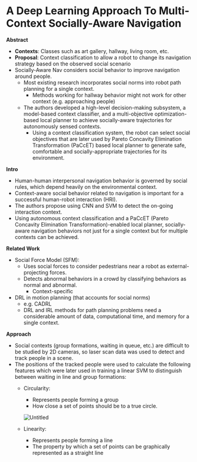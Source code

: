 # A Deep Learning Approach To Multi-Context Socially-Aware Navigation

**Abstract**

- **Contexts**: Classes such as art gallery, hallway, living room, etc.
- **Proposal**: Context classification to allow a robot to change its navigation strategy based on the observed social scenario
- Socially-Aware Nav considers social behavior to improve navigation around people.
    - Most existing research incorporates social norms into robot path planning for a single context.
        - Methods working for hallway behavior might not work for other context (e.g. approaching people)
    - The authors developed a high-level decision-making subsystem, a model-based context classifier, and a multi-objective optimization-based local planner to achieve socially-aware trajectories for autonomously sensed contexts.
        - Using a context classification system, the robot can
        select social objectives that are later used by Pareto Concavity Elimination Transformation (PaCcET) based local planner to generate safe, comfortable and socially-appropriate trajectories for its environment.

**Intro**

- Human-human interpersonal navigation behavior is governed
by social rules, which depend heavily on the environmental
context.
- Context-aware social behavior related to navigation is important for a successful human-robot interaction (HRI).
- The authors propose using CNN and SVM to detect the on-going interaction context.
- Using autonomous context classification and a PaCcET (Pareto Concavity Elimination Transformation)-enabled local planner, socially-aware navigation behaviors not just for a single context but for multiple contexts can be achieved.

**Related Work**

- Social Force Model (SFM):
    - Uses social forces to consider pedestrians near a robot as external-projecting forces.
    - Detects abnormal behaviors in a crowd by classifying behaviors as normal and abnormal.
        - Context-specific
- DRL in motion planning (that accounts for social norms)
    - e.g. CADRL
    - DRL and IRL methods for path planning problems need a considerable amount of data, computational time, and memory for a single context.

**Approach**

- Social contexts (group formations, waiting in queue, etc.) are difficult to be studied by 2D cameras, so laser scan data was used to detect and track people in a scene.
- The positions of the tracked people were used to calculate the following features which were later used in training a linear SVM to distinguish between waiting in line and group formations:
    - Circularity:
        - Represents people forming a group
        - How close a set of points should be to a true circle.
        
        ![Untitled](https://s3-us-west-2.amazonaws.com/secure.notion-static.com/900e53f4-88a5-428c-ad79-31a08bb9132a/Untitled.png)
        
    - Linearity:
        - Represents people forming a line
        - The property by which a set of points can be graphically represented as a straight line
